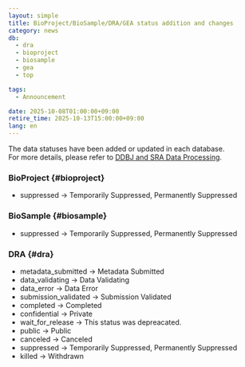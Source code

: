 ```yaml
---
layout: simple
title: BioProject/BioSample/DRA/GEA status addition and changes
category: news
db:
  - dra
  - bioproject
  - biosample
  - gea
  - top

tags:
  - Announcement

date: 2025-10-08T01:00:00+09:00
retire_time: 2025-10-13T15:00:00+09:00
lang: en
---
```


The data statuses have been added or updated in each database.   
For more details, please refer to [DDBJ and SRA Data Processing](/data-processing-e.html).

### BioProject {#bioproject}

* suppressed -> Temporarily Suppressed, Permanently Suppressed

### BioSample {#biosample}

* suppressed -> Temporarily Suppressed, Permanently Suppressed

### DRA {#dra}

* metadata_submitted -> Metadata Submitted
* data_validating -> Data Validating
* data_error -> Data Error
* submission_validated -> Submission Validated
* completed -> Completed
* confidential -> Private
* wait_for_release -> This status was depreacated.
* public -> Public
* canceled -> Canceled
* suppressed -> Temporarily Suppressed, Permanently Suppressed
* killed -> Withdrawn
